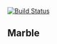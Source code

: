 [![Build Status](https://travis-ci.org/drupsys/marble.svg?branch=develop)](https://travis-ci.org/drupsys/marble)

## Marble